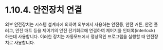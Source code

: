 ﻿# 1.10.4. 안전장치 연결

외부 안전장치는 시스템 설계자에 의하여 외부에서 사용하는 안전등, 안전 커튼, 안전 플러그, 안전 매트 등을 제어기의 안전 전기회로에 연결하여 제어기를 인터록(interlock)하는데 사용합니다. 이러한 장치는 자동모드에서 정상적인 프로그램을 실행할 때 안전장치로 사용합니다. 
